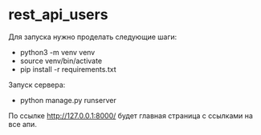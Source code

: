 # rest_api_users


Для запуска нужно проделать следующие шаги:


+ python3 -m venv venv
+ source venv/bin/activate
+ pip install -r requirements.txt


Запуск сервера:

+ python manage.py runserver

По ссылке http://127.0.0.1:8000/ будет главная страница с ссылками на все апи.